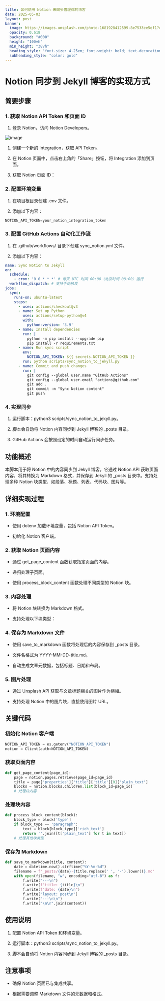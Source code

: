 ```yaml
---
title: 如何使用 Notion 来同步管理你的博客
date: 2025-05-03
layout: post
banner:
  image: https://images.unsplash.com/photo-1681928412599-8e7533ee5ef1?crop=entropy&cs=tinysrgb&fit=max&fm=jpg&ixid=M3w2OTIwMzJ8MHwxfHJhbmRvbXx8fHx8fHx8fDE3NDYyNjA2NzF8&ixlib=rb-4.0.3&q=80&w=1080
  opacity: 0.618
  background: "#000"
  height: "100vh"
  min_height: "38vh"
  heading_style: "font-size: 4.25em; font-weight: bold; text-decoration: underline"
  subheading_style: "color: gold"
---
```


# Notion 同步到 Jekyll 博客的实现方式

## 简要步骤

### 1. 获取 Notion API Token 和页面 ID

1. 登录 Notion，访问 Notion Developers。

![image](https://prod-files-secure.s3.us-west-2.amazonaws.com/a7a0cc5a-89b9-4cda-8686-1fba0ca52f40/d19c1afe-dea5-4312-9333-786b0ba83054/image.png?X-Amz-Algorithm=AWS4-HMAC-SHA256&X-Amz-Content-Sha256=UNSIGNED-PAYLOAD&X-Amz-Credential=ASIAZI2LB466YIY5U2EJ%2F20250503%2Fus-west-2%2Fs3%2Faws4_request&X-Amz-Date=20250503T082431Z&X-Amz-Expires=3600&X-Amz-Security-Token=IQoJb3JpZ2luX2VjEFAaCXVzLXdlc3QtMiJGMEQCIGWUhCpJJ6zT9rAHsOxMG59ceFIZu719DvnkGsOuhs5FAiAqkpiubd63BW8JbZMs9%2BAG4oPNZZS0gevmkeI5AQgICyqIBAjp%2F%2F%2F%2F%2F%2F%2F%2F%2F%2F8BEAAaDDYzNzQyMzE4MzgwNSIMcfhTP%2Fbb%2FeXPRt6YKtwDBdGRGp%2F8mlHoAMcnXMcCi4zoeeVD5CxFyMUncUGlF2Hpn6wdVQzSnsa88drRcKRBE1ajiaIYmPYmvOHFoDIDc95%2Fuml0zN1eJPqr2bXObR5dA4g4VyokYSAPAdbFjCWVprDE4yJ52s%2FIr1RVSZtoEiesUtZN9OusR3KkkrgIgGinGx6RWK8BErS9pVS6OWvusa8LbHTU6%2F4%2Bd47%2FJBySK%2FwaavVGYI4oybK3FRXzm5PViOe6gbqR8QmTshd4EiI6RXicOjhmkyV6EpF%2FnKG8iZY7jvuqwTk5BWvbipd19t5NgLCP4uSAOKGwkSEKUIVC3o4Wzu25Vkdq0Hb8Lyj1j2FXpRSPVkUHkjL7RymFeNJbbyGV%2BzzRsQHOmXyRZbqlaLvY7Yq%2FBUpNtRh8w7ouGarAT2yR0e1eDkfThOTWzzPyZlMyDUj93olE1I3jlKHWwvPvM5pnnHTIqfxdWj3ooAl77PNjgjJEvPAIkW6n5hCYqt%2F2RM0sJcQkp36gW9C6uSwT%2FGTSgizop1TIQURu02MDxPlgxREJ3j%2FG1SnErV14ypK60OhTY1D61hNXu25w72DekCAEuh70v3NWWD15ypE1GQcONUPbzt28NbYbwpU2qeO5cZhZCfNIUHswp6DXwAY6pgGHLKlGh0rzeTv3utdaR6GcR6BI1XKxzSocxRZ9mzsv7PYO%2F%2FTaLBLGjIfdA39kOpQ8bwqvLiK5ZMjLnlLs9SMy9UYoJzH4CKcM%2BrCJc1fWR6XDENXkNd%2Bv4Bd6hc7zD64XaX7uSoewnjMwIpJ%2FTK9JIbIs0gMHGsL%2FgpMK3A4dBPB3H0uDmFDJSyNhsD9SJzbTipdc5CCVS0Uoo%2B5YzMdOgZ0A3%2F39&X-Amz-Signature=b191cdd7bd1b42dbb05f04f715c546154b982d8011cebc31615058fb814aed1b&X-Amz-SignedHeaders=host&x-id=GetObject)

1. 创建一个新的 Integration，获取 API Token。

1. 在 Notion 页面中，点击右上角的「Share」按钮，将 Integration 添加到页面。

1. 获取 Notion 页面 ID：


### 2. 配置环境变量

1. 在项目根目录创建 .env 文件。

1. 添加以下内容：

```javascript
NOTION_API_TOKEN=your_notion_integration_token
```

### 3. 配置 GitHub Actions 自动化工作流

1. 在 .github/workflows/ 目录下创建 sync_notion.yml 文件。

1. 添加以下内容：

```yaml
name: Sync Notion to Jekyll
on:
  schedule:
    - cron: '0 0 * * *' # 每天 UTC 时间 00:00（北京时间 08:00）运行
  workflow_dispatch: # 支持手动触发
jobs:
  sync:
    runs-on: ubuntu-latest
    steps:
      - uses: actions/checkout@v3
      - name: Set up Python
        uses: actions/setup-python@v4
        with:
          python-version: '3.9'
      - name: Install dependencies
        run: |
          python -m pip install --upgrade pip
          pip install -r requirements.txt
      - name: Run sync script
        env:
          NOTION_API_TOKEN: ${{ secrets.NOTION_API_TOKEN }}
        run: python scripts/sync_notion_to_jekyll.py
      - name: Commit and push changes
        run: |
          git config --global user.name "GitHub Actions"
          git config --global user.email "actions@github.com"
          git add .
          git commit -m "Sync Notion content"
          git push
```

### 4. 实现同步

1. 运行脚本：python3 scripts/sync_notion_to_jekyll.py。

1. 脚本会自动将 Notion 内容同步到 Jekyll 博客的 _posts 目录。

1. GitHub Actions 会按照设定的时间自动运行同步任务。

## 功能概述

本脚本用于将 Notion 中的内容同步到 Jekyll 博客。它通过 Notion API 获取页面内容，将其转换为 Markdown 格式，并保存到 Jekyll 的 _posts 目录中。支持处理多种 Notion 块类型，如段落、标题、列表、代码块、图片等。

## 详细实现过程

### 1. 环境配置

- 使用 dotenv 加载环境变量，包括 Notion API Token。

- 初始化 Notion 客户端。

### 2. 获取 Notion 页面内容

- 通过 get_page_content 函数获取指定页面的内容。

- 递归处理子页面。

- 使用 process_block_content 函数处理不同类型的 Notion 块。

### 3. 内容处理

- 将 Notion 块转换为 Markdown 格式。

- 支持处理以下块类型：


### 4. 保存为 Markdown 文件

- 使用 save_to_markdown 函数将处理后的内容保存到 _posts 目录。

- 文件名格式为 YYYY-MM-DD-title.md。

- 自动生成文章元数据，包括标题、日期和布局。

### 5. 图片处理

- 通过 Unsplash API 获取与文章标题相关的图片作为横幅。

- 支持处理 Notion 中的图片块，直接使用图片 URL。

## 关键代码

### 初始化 Notion 客户端

```python
NOTION_API_TOKEN = os.getenv("NOTION_API_TOKEN")
notion = Client(auth=NOTION_API_TOKEN)
```

### 获取页面内容

```python
def get_page_content(page_id):
    page = notion.pages.retrieve(page_id=page_id)
    title = page['properties']['title']['title'][0]['plain_text']
    blocks = notion.blocks.children.list(block_id=page_id)
    # 处理块内容
```

### 处理块内容

```python
def process_block_content(block):
    block_type = block['type']
    if block_type == 'paragraph':
        text = block[block_type]['rich_text']
        return ''.join([t['plain_text'] for t in text])
    # 处理其他块类型
```

### 保存为 Markdown

```python
def save_to_markdown(title, content):
    date = datetime.now().strftime("%Y-%m-%d")
    filename = f"_posts/{date}-{title.replace(' ', '-').lower()}.md"
    with open(filename, "w", encoding="utf-8") as f:
        f.write("---\n")
        f.write(f"title: {title}\n")
        f.write(f"date: {date}\n")
        f.write("layout: post\n")
        f.write("---\n\n")
        f.write("\n\n".join(content))
```

## 使用说明

1. 配置 Notion API Token 和环境变量。

1. 运行脚本：python3 scripts/sync_notion_to_jekyll.py。

1. 脚本会自动将 Notion 内容同步到 Jekyll 博客的 _posts 目录。

## 注意事项

- 确保 Notion 页面已与集成共享。

- 根据需要调整 Markdown 文件的元数据和格式。